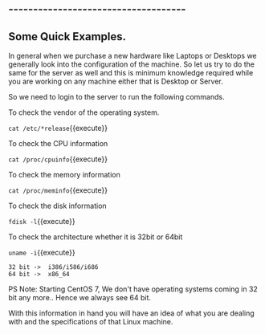 ## ------------------------------------
## Some Quick Examples.

In general when we purchase a new hardware like Laptops or Desktops we generally look into the configuration of the machine. So let us try to do the same for the server as well and this is minimum knowledge required while you are working on any machine either that is Desktop or Server.


So we need to login to the server to run the following commands.

To check the vendor of the operating system.

`cat /etc/*release`{{execute}} 

To check the CPU information

`cat /proc/cpuinfo`{{execute}}

To check the memory information 

`cat /proc/meminfo`{{execute}}

To check the disk information

`fdisk -l`{{execute}}

To check the architecture whether it is 32bit or 64bit

`uname -i`{{execute}}

```
32 bit ->  i386/i586/i686
64 bit ->  x86_64
```


PS Note: Starting CentOS 7, We don't have operating systems coming in 32 bit any more.. Hence we always see 64 bit.


With this information in hand you will have an idea of what you are dealing with and the specifications of that Linux machine.